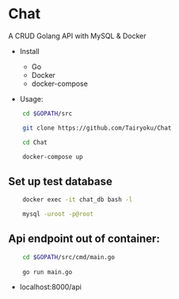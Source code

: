 # Chat

A CRUD Golang API with MySQL & Docker

- Install
  * Go
  * Docker
  * docker-compose

- Usage: 

```bash
    cd $GOPATH/src

    git clone https://github.com/Tairyoku/Chat

    cd Chat

    docker-compose up
```

## Set up test database

```bash
    docker exec -it chat_db bash -l

    mysql -uroot -p@root
```

## Api endpoint out of container:

```bash
    cd $GOPATH/src/cmd/main.go
    
    go run main.go

```
- localhost:8000/api
